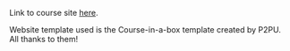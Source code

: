 Link to course site [here](https://heheuwu.com/owo).

Website template used is the Course-in-a-box template created by P2PU. All thanks to them!